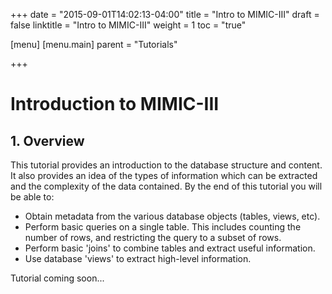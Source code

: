 +++
date = "2015-09-01T14:02:13-04:00"
title = "Intro to MIMIC-III"
draft = false
linktitle = "Intro to MIMIC-III"
weight = 1
toc = "true"

[menu]
  [menu.main]
    parent = "Tutorials"

+++

# Introduction to MIMIC-III

## 1. Overview 

This tutorial provides an introduction to the database structure and content. It also provides an idea of the types of information which can be extracted and the complexity of the data contained. By the end of this tutorial you will be able to: 

* Obtain metadata from the various database objects (tables, views, etc). 
* Perform basic queries on a single table. This includes counting the number of rows, and restricting the query to a subset of rows. 
* Perform basic 'joins' to combine tables and extract useful information. 
* Use database 'views' to extract high-level information. 

Tutorial coming soon...

<!-- 

Commence the tutorial by opening the [QueryBuilder](https://mimic2app.csail.mit.edu/querybuilder/) application. 

## 2. Database metadata 

The metadata for a particular table can be obtained by clicking on an entry on the left hand side of the screen. Select the patients table to see how the metadata is displayed in the panels on the right hand side of the screen. The columns found in the patients table are displayed, along with the types of data they contained, and various other parameters. Also provided are comments which describe the data contained in the columns. 

Try selecting some other tables and look at the metadata. You can close a tab by clicking on the 'X' on the metadata tabs. When you have finished, close all of the metadata tabs and go to No.3

## 3. Patient Numbers 

Ensure that the 'Query...' tab at the top of the screen is selected. SQL queries can be entered in the top panel and the results will be displayed at the bottom when the 'Execute query' button is pressed. Enter the following SQL in the box and press the 'Execute query' button. 

``` sql
SELECT * 
FROM patients
```

At the bottom of the screen you will see three columns: subject_id, gender, and date of birth. 50 records are retrieved at a time and you can page through the results using the controls at the bottom of the screen. 

Obtain the number of patients by performing the following query: 

``` sql
SELECT COUNT(*)
FROM patients
```

The 'gender' column identifies the gender of the patient. We can obtain the values used to indicate patient genders using the following query: 

``` sql
SELECT DISTINCT gender 
FROM patients
```

We can see that 'M' and 'F' are the two characters used to indicate patient gender. We can use this information to obtain the number of female patients by restricting the query to retrieve results which have 'F' in the 'gender' column: 

``` sql
SELECT COUNT(*) 
FROM patients
WHERE gender = 'F'
```

And the numbers of male and female patients can be obtained using this query: 

``` sql
SELECT gender, COUNT(*)
FROM patients
GROUP BY gender
```

## 4. Mortality and Admissions 

A flag which records whether or not a patient died in the hospital is stored in the patients table. Count the number of patients who died using the following query: 

``` sql
SELECT hospital_expire_flag, COUNT(*)
FROM patients
GROUP BY hospital_expire_flag
```

The database also contains date of death for patients FIX FIX FIX who died outside the hospital, based on social security death records FIX FIX FIX. This information is contained in the 'dod' column. Please note that this database contains adult, pediatric, and neonatal patients which will affect the mortality statistics. Categorizing patients into different age groups is carried out in the next section. 

## 5. Patient age and Mortality 

To determine the adult mortality rate, we must first determine adult patients. We define adults as those patients who are 15 or more years old at the date of their first admission. To perform this query, we must first combine the patients and admissions tables to find patient admission dates, and their date of birth. Please note that the table naming in the query below. We have denoted 'admissions' with 'a' and 'patients' with 'p': 

``` sql
SELECT p.subject_id, p.dob, a.hadm_id, a.admittime, p.hospital_expire_flag 
FROM admissions a
INNER JOIN patients p
ON p.subject_id = a.subject_id
```

Next, we find the minimum(earliest) admission date for each patient. This requires the use of the new functions, the 'MIN' function, which obtains the minimum value, and the 'PARTITION BY' function which determines the groups over which the minimum value is obtained, in this case, we determine the minimum time of admission for each patient: 

``` sql
SELECT DISTINCT p.subject_id, p.dob, a.hadm_id, a.admittime, p.hospital_expire_flag, 
MIN (a.admittime)
OVER (PARTITION BY p.subject_id)
AS first_admitdate
FROM admissions a 
INNER JOIN patients p 
ON p.subject_id = a.subject_id 
AND p.dob IS NOT NULL 
ORDER BY a.hadm_id, p.subject_id 
```

A patient's age is given by the difference between their date of birth and the date of their first admission. We can obtain this by combining the above query with another query to provide the ages. Furthermore, we assign categories to different ages: >= 15 years old are adults and the rest are assigned to the 'other' category. The queries are combined using the 'WITH' keyword: 

``` sql 
WITH first_admission_date AS(
SELECT DISTINCT p.subject_id, p.dob, p.gender, a.hadm_id, a.admittime,
MIN (a.admittime)
OVER (PARTITION BY a.hadm_id, p.subject_id)
AS first_admitdate
FROM admissions a 
INNER JOIN patients p 
ON p.subject_id = a.subject_id
AND p.dob IS NOT NULL 
ORDER BY a.hadm_id, p.subject_id
), 
age AS (
SELECT subject_id, hadm_id, dob, gender, first_admitdate, 
ROUND(months_between(first_admitdate, dob) /12,2) first_admit_age,
CASE 
WHEN (months_between(first_admitdate,dob) /12) >= 15
THEN 'adult'
WHEN months_between(first_admitdate,dob) <=1
THEN 'neonate'
ELSE 'middle'
END AS age_group
FROM first_admission_date
ORDER BY subject_id,hadm_id
)
SELECT * FROM age
```

The above query can now be combined with the **WHERE** and **COUNT** functions described earlier to determine the number of adult patients, whether or not they died, and therefore, their mortality rate.

## 6. ICU Stays 

In the MIMIC-III database, we define an ICU stay to be continuous if a patient is returned to an ICU room within 24 hours of being moved to a ward. Patient ICU movements are recorded in the transfers table: 

``` sql 
SELECT * FROM transfers
```

The columns should be fairly self explanatory, click on the transfers table on the left hand side if you need more information about the columns and the data they contain. The 'prev_careunit' and 'curr_careunit' contain the names of the previous and current careunit respectively. The transfers table also contains columns 'prev_wardid' and 'curr_wardid' which contain the IDs of the previous and current careunit respectively. Ward IDs which specify the room whithin a careunit have no corresponding key in order to preserve patient specific information. To see the care unit names: 

``` sql 
SELECT t.subject_id, t.intime, t.outtime, t.prev_wardid, t.prev_careunit, t.curr_wardid, t.curr_careunit 
FROM transfers t
```

The transfers table may have multiple entries per patient to provide information of all movement between various careunits of the hospital. The first entry in the transfers table for a patient who comes into the ICU will have nothing in the 'prev_careunit' and 'prev_wardid' columns and similarly, the last entry for a patient will have nothing in the 'curr_careunit' and 'curr_wardid'. Patient entries that have nothing in both previous and current careunit columns signifies that patients have been transfered between units that do not fall under any of the ICUs. An example query for one patient and result from the transfers table is shown below. Note that columns 'intime', 'outtime', and 'los' have been truncated. 

```sql

SELECT * FROM mimic.transfers where HADM_ID = 112213;

```

row_id| subject_id | hadm_id | icustay_id | dbsource | eventtype | prev_careunit | curr_careunit | prev_wardid | curr_wardid |



   54 |         12 |  112213 |            | mimic    | admit     |               |               |             |          27 |

   55 |         12 |  112213 |            | mimic    | transfer  |               |               |          27 |           2 | 

   56 |         12 |  112213 |     232669 | mimic    | transfer  |               | SICU          |           2 |          23 | 

   57 |         12 |  112213 |            | mimic    | transfer  | SICU          |               |          23 |          49 | 

   58 |         12 |  112213 |     232669 | mimic    | transfer  |               | SICU          |          49 |          23 | 

   59 |         12 |  112213 |            | mimic    | transfer  | SICU          |               |          23 |          36 | 

   60 |         12 |  112213 |            | mimic    | discharge |               |               |          36 |             | 

## 7. Services 
Services is a newly added table in MIMIC-III which contains information about the transfers from being under one service to another during a patient's stay. The services table contains columns including 'prev_service' and 'curr_service' which contain the names of previous and current services respectively. 'transfertime' is the time at which the patient was moved from 'prev_service' to 'curr_service'.

## 8. Tutorial Problem 

How would gather useful information about patients admitted to the ICU? 

The problem is problem is broken down into serveral parts and we recommend viewing the solution, which can be found below, after several attempts. 

# Step 1 
First start with retrieving 'subject_id', 'hadm_id', 'icustay_id', 'intime', and 'outtime' from the 'mimic' database 'icustayevents' table. 

# Step 2 
In addition to step 1, retrieve the caulcated age of patients by also using the patients table. 

# Step 3 
Now separate neonates from adult patients. 

# Step 4 
By incorporating the admissions table, find how long each stay was **BEFORE** the patients were admitted to the ICU 

# Step 5 
Next find the date of the patient's death if applicable. 

# Step 6 
Then find those deaths that occured while the patients were in the hospital 

# Step 7 
Find how many of those deaths occured within the ICU 

## Solutions to Tutorial Problem in No. 7

# Solution to Step 1 

select ie.subject_id, ie.hadm_id, ie.icustay_id
      , ie.intime
      , ie.outtime
from mimic.icustayevents ie;

# Solution to Step 2 

select ie.subject_id, ie.hadm_id, ie.icustay_id
      , ie.intime
      , ie.outtime
      , round( months_between(ie.intime,pat.dob)/12 , 2 ) as age
from mimic.icustayevents ie
inner join mimic.patients pat
  on ie.subject_id = pat.subject_id;

# Solution to Step 3

select ie.subject_id, ie.hadm_id, ie.icustay_id
      , ie.intime
      , ie.outtime
      , round( months_between(ie.intime,pat.dob)/12 , 2 ) as age
      , case 
          when months_between(ie.intime,pat.dob) <= 1 then 'neonate'
          when months_between(ie.intime,pat.dob) > 1 and months_between(ie.intime,pat.dob) <= 15*12 then 'middle'
          else 'adult' end as ICUSTAY_AGE_GROUP
from mimic.icustayevents ie
inner join mimic.patients pat
  on ie.subject_id = pat.subject_id;

# Solution to Step 4

select ie.subject_id, ie.hadm_id, ie.icustay_id
      , ie.intime
      , ie.outtime
      , round( months_between(ie.intime,pat.dob)/12 , 2 ) as age
      
      , case 
          when months_between(ie.intime,pat.dob) <= 1 then 'neonate'
          when months_between(ie.intime,pat.dob) > 1 and months_between(ie.intime,pat.dob) <= 15*12 then 'middle'
          else 'adult' end as ICUSTAY_AGE_GROUP
          
      , round( ie.intime - adm.admittime , 2 ) as preICULOS
from mimic.icustayevents ie
inner join mimic.patients pat
  on ie.subject_id = pat.subject_id
inner join mimic.admissions adm
  on ie.hadm_id = adm.hadm_id;
  

# Solution to Step 5

select ie.subject_id, ie.hadm_id, ie.icustay_id
      , ie.intime
      , ie.outtime
      , round( months_between(ie.intime,pat.dob)/12 , 2 ) as age
      
      , case 
          when months_between(ie.intime,pat.dob) <= 1 then 'neonate'
          when months_between(ie.intime,pat.dob) > 1 and months_between(ie.intime,pat.dob) <= 15*12 then 'middle'
          else 'adult' end as ICUSTAY_AGE_GROUP
          
      , round( ie.intime - adm.admittime , 2 ) as preICULOS
      , adm.deathtime
from mimic.icustayevents ie
inner join mimic.patients pat
  on ie.subject_id = pat.subject_id
inner join mimic.admissions adm
  on ie.hadm_id = adm.hadm_id;
  

# Solution to Step 6

select ie.subject_id, ie.hadm_id, ie.icustay_id
      , ie.intime
      , ie.outtime
      , round( months_between(ie.intime,pat.dob)/12 , 2 ) as age
      
      , case 
          when months_between(ie.intime,pat.dob) <= 1 then 'neonate'
          when months_between(ie.intime,pat.dob) > 1 and months_between(ie.intime,pat.dob) <= 15*12 then 'middle'
          else 'adult' end as ICUSTAY_AGE_GROUP
          
      , round( ie.intime - adm.admittime , 2 ) as preICULOS
      , adm.deathtime
      
      , case when adm.discharge_location = 'DEAD/EXPIRED' then 'Y' else 'N' end
          as hospital_expire_flag
          
from mimic.icustayevents ie
inner join mimic.patients pat
  on ie.subject_id = pat.subject_id
inner join mimic.admissions adm
  on ie.hadm_id = adm.hadm_id;
  
# Solution to Step 7

select ie.subject_id, ie.hadm_id, ie.icustay_id
      , ie.intime
      , ie.outtime
      , round( months_between(ie.intime,pat.dob)/12 , 2 ) as age
      
      , case 
          when months_between(ie.intime,pat.dob) <= 1 then 'neonate'
          when months_between(ie.intime,pat.dob) > 1 and months_between(ie.intime,pat.dob) <= 15*12 then 'middle'
          else 'adult' end as ICUSTAY_AGE_GROUP
          
      , round( ie.intime - adm.admittime , 2 ) as preICULOS
      , adm.deathtime
      
      , case when adm.discharge_location = 'DEAD/EXPIRED' then 'Y' else 'N' end
          as hospital_expire_flag

        , case 
            when adm.deathtime between ie.intime and ie.outtime 
              then 'Y'
            when adm.deathtime <= ie.intime -- sometimes there are typographical errors in the death date
              then 'Y'
            when adm.dischtime <= ie.outtime and adm.discharge_location = 'DEAD/EXPIRED'
              then 'Y'
            else 'N' end 
          as ICUSTAY_EXPIRE_FLAG
          
          
from mimic.icustayevents ie
inner join mimic.patients pat
  on ie.subject_id = pat.subject_id
inner join mimic.admissions adm
  on ie.hadm_id = adm.hadm_id;

-->

